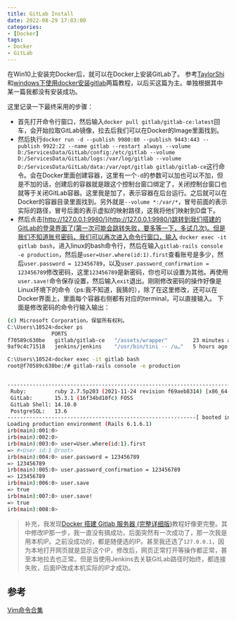 ```yaml
---
title: GitLab Install
date: 2022-08-29 17:03:00
categories:
- [Docker]
tags:
- Docker
- GitLab
---
```


在Win10上安装完Docker后，就可以在Docker上安装GitLab了。
参考[TaylorShi](https://www.cnblogs.com/taylorshi/p/13585821.html)和[windows下使用docker安装gitlab](https://www.pudn.com/news/627b28dbebb030486da7d323.html)两篇教程，以后买这篇为主。单独根据其中某一篇我都没有安装成功。

这里记录一下最终采用的步骤：
- 首先打开命令行窗口，然后输入`docker pull gitlab/gitlab-ce:latest`回车，会开始拉取GitLab镜像，拉去后我们可以在Docker的Image里面找到。
- 然后执行`docker run -d --publish 9980:80 --publish 9443:443 --publish 9922:22 --name gitlab --restart always --volume D:/ServicesData/GitLab/config:/etc/gitlab --volume D:/ServicesData/GitLab/logs:/var/log/gitlab --volume D:/ServicesData/GitLab/data:/var/opt/gitlab gitlab/gitlab-ce`这行命令。会在Docker里面创建容器，这里有一个`-d`的参数可以加也可以不加，但是不加的话，创建后的容器就是跟这个控制台窗口绑定了，关闭控制台窗口也就等于关闭GitLab容器。这里我是加了，表示容器在后台运行。之后就可以在Docker的容器目录里面找到。另外就是`--volume *:/var/*`，冒号前面的表示实际的路径，冒号后面的表示虚拟的映射路径，这我将他们映射到D盘下。
- 然后点击[http://127.0.0.1:9980/](http://127.0.0.1:9980/)跳转到我们搭建的GitLab的登录界面了(第一次可能会跳转失败，要多等一下，多试几次)。但是我们不知道账号密码，我们可以再次进入命令行窗口，输入 `docker exec -it gitlab bash`，进入linux的bash命令行，然后在输入`gitlab-rails console -e production`，然后是`user=User.where(id:1).first`查看账号是多少，然后`user.password = 123456789`，以及`user.password_confirmation = 123456789`修改密码，这里`123456789`是新密码，你也可以设置为其他。再使用`user.save!`命令保存设置，然后输入`exit`退出。刚刚修改密码的操作好像是Linux环境下的命令（ps:我不知道，我猜的），除了在这里修改，还可以在Docker界面上，里面每个容器右侧都有对应的terminal，可以直接输入。
下面是修改密码的命令行输入输出：
```bash
(c) Microsoft Corporation。保留所有权利。
C:\Users\10524>docker ps
              PORTS                                                               NAMES
f70589c630be   gitlab/gitlab-ce   "/assets/wrapper"        23 minutes ago   Up 23 minutes (healthy)   0.0.0.0:9922->22/tcp, 0.0.0.0:9980->80/tcp, 0.0.0.0:9443->443/tcp   gitlab
9af9c4c71518   jenkins/jenkins    "/usr/bin/tini -- /u…"   5 hours ago      Up 5 hours                50000/tcp, 0.0.0.0:8000->8080/tcp                                   jenkins

C:\Users\10524>docker exec -it gitlab bash
root@f70589c630be:/# gitlab-rails console -e production


--------------------------------------------------------------------------------
 Ruby:         ruby 2.7.5p203 (2021-11-24 revision f69aeb8314) [x86_64-linux]
 GitLab:       15.3.1 (16f34bd10fc) FOSS
 GitLab Shell: 14.10.0
 PostgreSQL:   13.6
------------------------------------------------------------[ booted in 26.85s ]
Loading production environment (Rails 6.1.6.1)
irb(main):001:0>
irb(main):002:0>
irb(main):003:0> user=User.where(id:1).first
=> #<User id:1 @root>
irb(main):004:0> user.password = 123456789
=> 123456789
irb(main):005:0> user.password_confirmation = 123456789
=> 123456789
irb(main):006:0> user.save
=> true
irb(main):007:0> user.save!
=> true
irb(main):008:0>
```

> 补充，我发现[Docker 搭建 Gitlab 服务器 (完整详细版)](https://blog.csdn.net/BThinker/article/details/124097795)教程好像更完整。其中修改IP那一步，我一直没有搞成功，后面突然有一次成功了，那一次我是用本机IP。之前没成功的，都是随便选的IP。甚至我还选了`127.0.0.1`，因为本地打开网页就是显示这个IP，修改后，网页正常打开等操作都正常，甚至本地拉去也正常。但是当使用Jenkins去关联GitLab路径时始终，都连接失败，后面IP改成本机实际的IP才成功。

## 参考

[Vim命令合集](https://www.jianshu.com/p/117253829581)